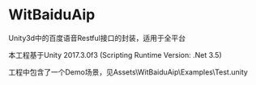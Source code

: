 # WitBaiduAip
Unity3d中的百度语音Restful接口的封装，适用于全平台

本工程基于Unity 2017.3.0f3 (Scripting Runtime Version: .Net 3.5)

工程中包含了一个Demo场景，见Assets\WitBaiduAip\Examples\Test.unity
